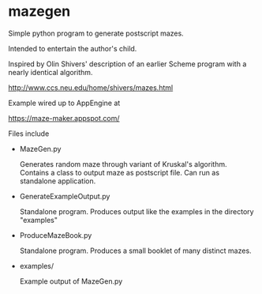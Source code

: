 mazegen
=======

Simple python program to generate postscript mazes.

Intended to entertain the author's child.

Inspired by Olin Shivers' description of an earlier Scheme program
with a nearly identical algorithm.

[ 
http://www.ccs.neu.edu/home/shivers/mazes.html
](http://www.ccs.neu.edu/home/shivers/mazes.html)

Example wired up to AppEngine at

[ 
https://maze-maker.appspot.com/
](https://maze-maker.appspot.com/ )
 
Files include
* MazeGen.py

  Generates random maze through variant of Kruskal's algorithm.
  Contains a class to output maze as postscript file.
  Can run as standalone application.

* GenerateExampleOutput.py

  Standalone program.
  Produces output like the examples in the directory "examples"

* ProduceMazeBook.py 

  Standalone program.
  Produces a small booklet of many distinct mazes.

* examples/

  Example output of MazeGen.py

